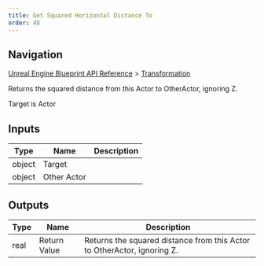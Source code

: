 ```yaml
---
title: Get Squared Horizontal Distance To
order: 48
---
```

## Navigation

[Unreal Engine Blueprint API Reference](https://dev.epicgames.com/documentation/en-us/unreal-engine/BlueprintAPI) > [Transformation](https://dev.epicgames.com/documentation/en-us/unreal-engine/BlueprintAPI/Transformation)

Returns the squared distance from this Actor to OtherActor, ignoring Z.

Target is Actor

## Inputs

| Type | Name | Description |
| --- | --- | --- |
| object | Target |  |
| object | Other Actor |  |

## Outputs

| Type | Name | Description |
| --- | --- | --- |
| real | Return Value | Returns the squared distance from this Actor to OtherActor, ignoring Z. |
